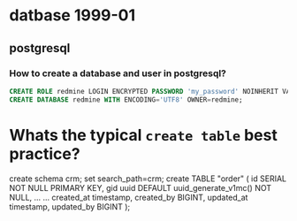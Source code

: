 # datbase 1999-01
## postgresql
### How to create a database and user in postgresql?
``` sql
CREATE ROLE redmine LOGIN ENCRYPTED PASSWORD 'my_password' NOINHERIT VALID UNTIL 'infinity';
CREATE DATABASE redmine WITH ENCODING='UTF8' OWNER=redmine;
```
# Whats the typical `create table` best practice?


create schema crm;
set search_path=crm;
create TABLE "order" (
  id SERIAL NOT NULL PRIMARY KEY,
  gid uuid DEFAULT uuid_generate_v1mc() NOT NULL,
  ...
  ...
  created_at timestamp,
  created_by BIGINT,
  updated_at timestamp,
  updated_by BIGINT
);
